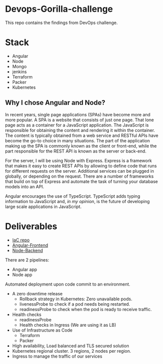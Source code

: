# Devops-Gorilla-challenge
This repo contains the findings from DevOps challenge.

# Stack
- Angular
- Node
- Mongo
- jenkins
- Terraform
- Packer
- Kubernetes

## Why I chose Angular and Node?
In recent years, single page applications (SPAs) have become more and more popular. A SPA is a website that consists of just one page. That lone page acts as a container for a JavaScript application. The JavaScript is responsible for obtaining the content and rendering it within the container. The content is typically obtained from a web service and RESTful APIs have become the go-to choice in many situations. The part of the application making up the SPA is commonly known as the client or front-end, while the part responsible for the REST API is known as the server or back-end. 

For the server, I will be using Node with Express. Express is a framework that makes it easy to create REST APIs by allowing to define code that runs for different requests on the server. Additional services can be plugged in globally, or depending on the request. There are a number of frameworks that build on top of Express and automate the task of turning your database models into an API. 

Angular encourages the use of TypeScript. TypeScript adds typing information to JavaScript and, *in my opinion*, is the future of developing large scale applications in JavaScript. 

# Deliverables
- [IaC repo](https://github.com/gelopfalcon/terraform-k8s-gcp)
- [Angular-Frontend](https://github.com/gelopfalcon/angular-realworld-example-app)
- [Node-Backend](https://github.com/gelopfalcon/node-express-realworld-example-app)

There are 2 pipelines:
- Angular app
- Node app

 Automated deployment upon code commit to an environment.
- A zero downtime release
  - Rollback strategy in Kubernetes: Zero unavailable pods.
  - livenessProbe to check if a pod needs being restarted.
  - readinessProbe to check when the pod is ready to receive traffic.
- Health checks
   - readinessProbe
   - Health checks in Ingress (We are using it as LB)
- Use of Infrastructure as Code
   - Terraform
   - Packer
- High availability, Load balanced and TLS secured solution
 - Kubernetes regional cluster. 3 regions, 2 nodes per region.
 - Ingress to manage the traffic of our services
